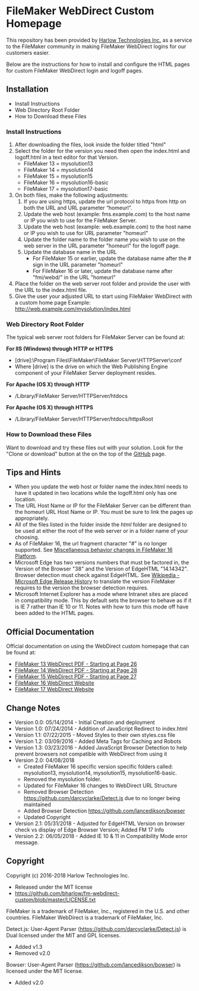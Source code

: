 # FileMaker WebDirect Custom Homepage #

This repository has been provided by [Harlow Technologies Inc.](http://www.harlowtech.com) as a service to the FileMaker community in making FileMaker WebDirect logins for our customers easier.

Below are the instructions for how to install and configure the HTML pages for custom FileMaker WebDirect login and logoff pages.

## Installation ##

* Install Instructions
* Web Directory Root Folder
* How to Download these Files

### Install Instructions ###

1. After downloading the files, look inside the folder titled "html"
2. Select the folder for the version you need then open the index.html and logoff.html in a text editor for that Version.
    * FileMaker 13 = mysolution13
    * FileMaker 14 = mysolution14
    * FileMaker 15 = mysolution15
    * FileMaker 16 = mysolution16-basic
    * FileMaker 17 = mysolution17-basic
3. On both files, make the following adjustments:
    1. If you are using https, update the url protocol to https from http on both the URL and URL parameter “homeurl”.
    2. Update the web host (example: fms.example.com) to the host name or IP you wish to use for the FileMaker Server.
    3. Update the web host (example: web.example.com) to the host name or IP you wish to use for URL parameter "homeurl"
    4. Update the folder name to the folder name you wish to use on the web server in the URL parameter "homeurl" for the logoff page.
    5. Update the database name in the URL
        * For FileMaker 15 or earlier, update the database name after the # sign in the URL parameter "homeurl"
        * For FileMaker 16 or later, update the database name after "fmi/webd/" in the URL "homeurl"
4. Place the folder on the web server root folder and provide the user with the URL to the index.html file.
5. Give the user your adjusted URL to start using FileMaker WebDirect with a custom home page Example: http://web.example.com/mysolution/index.html

### Web Directory Root Folder ###

The typical web server root folders for FileMaker Server can be found at:

__For IIS (Windows) through HTTP or HTTPS__

* [drive]:\Program Files\FileMaker\FileMaker Server\HTTPServer\conf
* Where [drive] is the drive on which the Web Publishing Engine component of your FileMaker Server deployment resides.

__For Apache (OS X) through HTTP__

* /Library/FileMaker Server/HTTPServer/htdocs

__For Apache (OS X) through HTTPS__

* /Library/FileMaker Server/HTTPServer/htdocs/httpsRoot

### How to Download these Files ###

Want to download and try these files out with your solution. Look for the "Clone or download" button at the on the top of the [GitHub](https://github.com/bharlow/fm-webdirect-custom) page.

## Tips and Hints ##

* When you update the web host or folder name the index.html needs to have it updated in two locations while the logoff.html only has one location.
* The URL Host Name or IP for the FileMaker Server can be different than the homeurl URL Host Name or IP. You must be sure to link the pages up appropriately.
* All of the files listed in the folder inside the *html* folder are designed to be used at either the root of the web server or in a folder name of your choosing.
* As of FileMaker 16, the url fragment character "#" is no longer supported. See [Miscellaneous behavior changes in FileMaker 16 Platform](http://help.filemaker.com/app/answers/detail/a_id/16316).
* Microsoft Edge has two versions numbers that must be factored in, the Version of the Browser "38" and the Version of EdgeHTML "14.14342". Browser detection must check against EdgeHTML. See [Wikipedia - Microsoft Edge Release History](https://en.wikipedia.org/wiki/Microsoft_Edge#Release_history) to translate the version FileMaker requires to the version the browser detection requires.
* Microsoft Internet Explorer has a mode where Intranet sites are placed in compatibility mode. This by default sets the browser to behave as if it is IE 7 rather than IE 10 or 11. Notes with how to turn this mode off have been added to the HTML pages.

## Official Documentation ##

Official documentation on using the WebDirect custom homepage that can be found at: 
* [FileMaker 13 WebDirect PDF - Starting at Page 26](https://fmhelp.filemaker.com/docs/13/en/fm13_webdirect_guide.pdf#page=26) 
* [FileMaker 14 WebDirect PDF - Starting at Page 28](https://fmhelp.filemaker.com/docs/14/en/fm14_webdirect_guide.pdf#page=28) 
* [FileMaker 15 WebDirect PDF - Starting at Page 27](https://fmhelp.filemaker.com/docs/15/en/fm15_webdirect_guide.pdf#page=27) 
* [FileMaker 16 WebDirect Website](https://fmhelp.filemaker.com/docs/16/en/fmwd/)
* [FileMaker 17 WebDirect Website](https://fmhelp.filemaker.com/docs/17/en/fmwd/)

## Change Notes ##

* Version 0.0: 05/14/2014 - Initial Creation and deployment
* Version 1.0: 07/24/2014 - Addition of JavaScript Redirect to index.html
* Version 1.1: 07/22/2015 - Moved Styles to their own styles.css file
* Version 1.2: 03/09/2016 - Added Meta Tags for Caching and Robots
* Version 1.3: 03/23/2016 - Added JavaScript Browser Detection to help prevent browsers not compatible with WebDirect from using it
* Version 2.0: 04/08/2018
  * Created FileMaker 16 specific version specific folders called: mysolution13, mysolution14, mysolution15, mysolution16-basic.
  * Removed the mysolution folder.
  * Updated for FileMaker 16 changes to WebDirect URL Structure
  * Removed Browser Detection https://github.com/darcyclarke/Detect.js due to no longer being maintained
  * Added Browser Detection https://github.com/lancedikson/bowser
  * Updated Copyright
* Version 2.1: 05/31/2018 - Adjusted for EdgeHTML Version on browser check vs display of Edge Browser Version; Added FM 17 Info
* Version 2.2: 06/05/2018 - Added IE 10 & 11 in Compatibility Mode error message.

## Copyright ##

Copyright (c) 2016-2018 Harlow Technologies Inc.

* Released under the MIT license
* https://github.com/bharlow/fm-webdirect-custom/blob/master/LICENSE.txt

FileMaker is a trademark of FileMaker, Inc., registered in the U.S. and other countries. FileMaker WebDirect is a trademark of FileMaker, Inc.

Detect.js: User-Agent Parser (https://github.com/darcyclarke/Detect.js) is Dual licensed under the MIT and GPL licenses.
* Added v1.3
* Removed v2.0

Bowser: User-Agent Parser (https://github.com/lancedikson/bowser) is licensed under the MIT license.
* Added v2.0